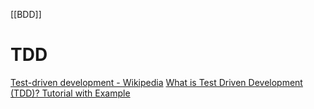 [[BDD]]
# TDD
[Test-driven development - Wikipedia](https://en.wikipedia.org/wiki/Test-driven_development)
[What is Test Driven Development (TDD)? Tutorial with Example](https://www.guru99.com/test-driven-development.html)